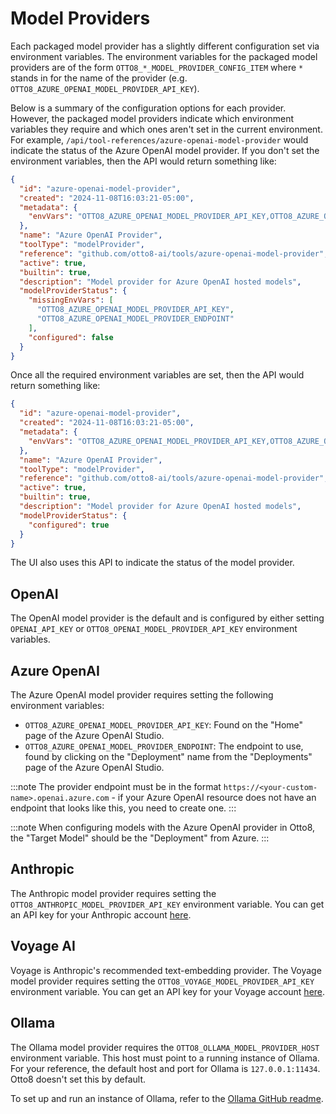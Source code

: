 # Model Providers

Each packaged model provider has a slightly different configuration set via environment variables. The environment variables for the packaged model providers are of the form `OTTO8_*_MODEL_PROVIDER_CONFIG_ITEM` where `*` stands in for the name of the provider (e.g. `OTTO8_AZURE_OPENAI_MODEL_PROVIDER_API_KEY`).

Below is a summary of the configuration options for each provider. However, the packaged model providers indicate which environment variables they require and which ones aren't set in the current environment. For example, `/api/tool-references/azure-openai-model-provider` would indicate the status of the Azure OpenAI model provider. If you don't set the environment variables, then the API would return something like:

```json
{
  "id": "azure-openai-model-provider",
  "created": "2024-11-08T16:03:21-05:00",
  "metadata": {
    "envVars": "OTTO8_AZURE_OPENAI_MODEL_PROVIDER_API_KEY,OTTO8_AZURE_OPENAI_MODEL_PROVIDER_ENDPOINT"
  },
  "name": "Azure OpenAI Provider",
  "toolType": "modelProvider",
  "reference": "github.com/otto8-ai/tools/azure-openai-model-provider",
  "active": true,
  "builtin": true,
  "description": "Model provider for Azure OpenAI hosted models",
  "modelProviderStatus": {
    "missingEnvVars": [
      "OTTO8_AZURE_OPENAI_MODEL_PROVIDER_API_KEY",
      "OTTO8_AZURE_OPENAI_MODEL_PROVIDER_ENDPOINT"
    ],  
    "configured": false
  }
}

```

Once all the required environment variables are set, then the API would return something like:

```json
{
  "id": "azure-openai-model-provider",
  "created": "2024-11-08T16:03:21-05:00",
  "metadata": {
    "envVars": "OTTO8_AZURE_OPENAI_MODEL_PROVIDER_API_KEY,OTTO8_AZURE_OPENAI_MODEL_PROVIDER_ENDPOINT"
  },
  "name": "Azure OpenAI Provider",
  "toolType": "modelProvider",
  "reference": "github.com/otto8-ai/tools/azure-openai-model-provider",
  "active": true,
  "builtin": true,
  "description": "Model provider for Azure OpenAI hosted models",
  "modelProviderStatus": {
    "configured": true
  }
}
```

The UI also uses this API to indicate the status of the model provider.

## OpenAI

The OpenAI model provider is the default and is configured by either setting `OPENAI_API_KEY` or `OTTO8_OPENAI_MODEL_PROVIDER_API_KEY` environment variables.

## Azure OpenAI

The Azure OpenAI model provider requires setting the following environment variables:
- `OTTO8_AZURE_OPENAI_MODEL_PROVIDER_API_KEY`: Found on the "Home" page of the Azure OpenAI Studio.
- `OTTO8_AZURE_OPENAI_MODEL_PROVIDER_ENDPOINT`:  The endpoint to use, found by clicking on the "Deployment" name from the "Deployments" page of the Azure OpenAI Studio.

:::note
The provider endpoint must be in the format `https://<your-custom-name>.openai.azure.com` - if your Azure OpenAI resource does not have an endpoint that looks like this, you need to create one. 
:::

:::note
When configuring models with the Azure OpenAI provider in Otto8, the "Target Model" should be the "Deployment" from Azure.
:::

## Anthropic

The Anthropic model provider requires setting the `OTTO8_ANTHROPIC_MODEL_PROVIDER_API_KEY` environment variable. You can get an API key for your Anthropic account [here](https://console.anthropic.com/settings/keys).

## Voyage AI

Voyage is Anthropic's recommended text-embedding provider. The Voyage model provider requires setting the `OTTO8_VOYAGE_MODEL_PROVIDER_API_KEY` environment variable. You can get an API key for your Voyage account [here](https://dash.voyageai.com/api-keys).

## Ollama

The Ollama model provider requires the `OTTO8_OLLAMA_MODEL_PROVIDER_HOST` environment variable. This host must point to a running instance of Ollama. For your reference, the default host and port for Ollama is `127.0.0.1:11434`. Otto8 doesn't set this by default.

To set up and run an instance of Ollama, refer to the [Ollama GitHub readme](https://github.com/ollama/ollama/blob/main/README.md).
